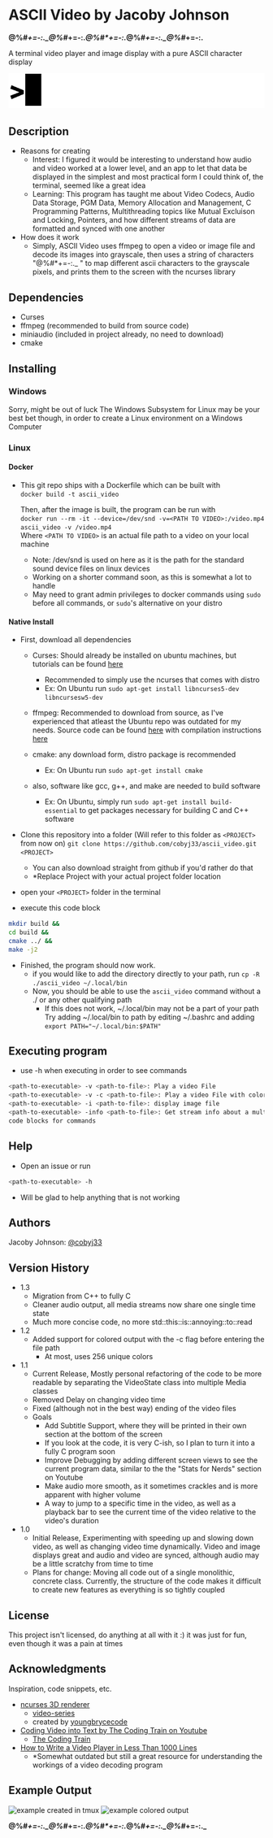 
# ASCII Video by Jacoby Johnson

**@\%#*+=-:._@\%#*+=-:._@\%#*+=-:._@\%#*+=-:._@\%#*+=-:.**

A terminal video player and image display with a pure ASCII character display

![gif](/assets/readme/ascii.gif)

## Description

* Reasons for creating  
  * Interest: I figured it would be interesting to understand how audio and video worked at a lower level, and an app to let that data be displayed in the simplest and most practical form I could think of, the terminal, seemed like a great idea
  * Learning: This program has taught me about Video Codecs, Audio Data Storage, PGM Data, Memory Allocation and Management, C Programming Patterns, Multithreading topics like Mutual Excluison and Locking, Pointers, and how different streams of data are formatted and synced with one another
* How does it work
  * Simply, ASCII Video uses ffmpeg to open a video or image file and decode its images into grayscale, then uses a string of characters "@\%#*+=-:._ " to map different ascii characters to the grayscale pixels, and prints them to the screen with the ncurses library

## Dependencies

* Curses
* ffmpeg (recommended to build from source code)
* miniaudio (included in project already, no need to download)
* cmake

## Installing

### Windows

  Sorry, might be out of luck
  The Windows Subsystem for Linux may be your best bet though, in order to create a Linux environment on a Windows Computer

### Linux

#### Docker

* This git repo ships with a Dockerfile which can be built with  
  ``` docker build -t ascii_video ```  
  
  Then, after the image is built, the program can be run with  
  ```docker run --rm -it --device=/dev/snd -v=<PATH TO VIDEO>:/video.mp4 ascii_video -v /video.mp4```  
  Where ```<PATH TO VIDEO>``` is an actual file path to a video on your local machine  
  * Note: /dev/snd is used on here as it is the path for the standard sound device files on linux devices  
  * Working on a shorter command soon, as this is somewhat a lot to handle  
  * May need to grant admin privileges to docker commands using ```sudo``` before all commands, or ```sudo```'s alternative on your distro

#### Native Install

* First, download all dependencies

  * Curses: Should already be installed on ubuntu machines, but tutorials can be found [here](https://www.cyberciti.biz/faq/linux-install-ncurses-library-headers-on-debian-ubuntu-centos-fedora/)
    * Recommended to simply use the ncurses that comes with distro
    * Ex: On Ubuntu run ```sudo apt-get install libncurses5-dev libncursesw5-dev```

  * ffmpeg: Recommended to download from source, as I've experienced that atleast the Ubuntu repo was outdated for my needs. Source code can be found [here](https://github.com/FFmpeg/FFmpeg) with compilation instructions [here](https://trac.ffmpeg.org/wiki/CompilationGuide)

  * cmake: any download form, distro package is recommended
    * Ex: On Ubuntu run ```sudo apt-get install cmake```

  * also, software like gcc, g++, and make are needed to build software
    * Ex: On Ubuntu, simply run ```sudo apt-get install build-essential``` to get packages necessary for building C and C++ software

* Clone this repository into a folder (Will refer to this folder as ```<PROJECT>``` from now on)
  ```git clone https://github.com/cobyj33/ascii_video.git <PROJECT>```
  * You can also download straight from github if you'd rather do that
  * \*Replace Project with your actual project folder location
* open your ```<PROJECT>``` folder in the terminal
* execute this code block
  
```bash
mkdir build && 
cd build && 
cmake ../ &&
make -j2
```

* Finished, the program should now work.
  * if you would like to add the directory directly to your path, run
``` cp -R ./ascii_video ~/.local/bin ```
  * Now, you should be able to use the ```ascii_video``` command without a ./ or any other qualifying path
    * If this does not work, ~/.local/bin may not be a part of your path  
      Try adding ~/.local/bin to path by editing ~/.bashrc and adding
      ```export PATH="~/.local/bin:$PATH"```



## Executing program

* use -h when executing in order to see commands

```bash
<path-to-executable> -v <path-to-file>: Play a video File
<path-to-executable> -v -c <path-to-file>: Play a video File with color (works if supported in the current terminal)
<path-to-executable> -i <path-to-file>: display image file
<path-to-executable> -info <path-to-file>: Get stream info about a multimedia file
code blocks for commands
```

## Help

* Open an issue or run
  
```bash
<path-to-executable> -h
```

* Will be glad to help anything that is not working

## Authors

Jacoby Johnson: [@cobyj33](https://www.github.com/cobyj33)

## Version History

* 1.3
  * Migration from C++ to fully C
  * Cleaner audio output, all media streams now share one single time state
  * Much more concise code, no more std::this::is::annoying::to::read
* 1.2
  * Added support for colored output with the -c flag before entering the file path
    * At most, uses 256 unique colors
* 1.1
  * Current Release, Mostly personal refactoring of the code to be more readable by separating the VideoState class into multiple Media classes
  * Removed Delay on changing video time
  * Fixed (although not in the best way) ending of the video files
  * Goals
    * Add Subtitle Support, where they will be printed in their own section at the bottom of the screen
    * If you look at the code, it is very C-ish, so I plan to turn it into a fully C program soon
    * Improve Debugging by adding different screen views to see the current program data, similar to the the "Stats for Nerds" section on Youtube
    * Make audio more smooth, as it sometimes crackles and is more apparent with higher volume
    * A way to jump to a specific time in the video, as well as a playback bar to see the current time of the video relative to the video's duration
* 1.0
  * Initial Release, Experimenting with speeding up and slowing down video, as well as changing video time dynamically. Video and image displays great and audio and video are synced, although audio may be a little scratchy from time to time
  * Plans for change: Moving all code out of a single monolithic, concrete class. Currently, the structure of the code makes it difficult to create new features as everything is so tightly coupled

## License

This project isn't licensed, do anything at all with it :) it was just for fun, even though it was a pain at times

## Acknowledgments

Inspiration, code snippets, etc.

* [ncurses 3D renderer](https://github.com/youngbrycecode/RenderEngine)
  * [video-series](https://www.youtube.com/playlist?list=PLg4mWef4l7Qzxs_Fa2DrgZeJKAbG3b7ue)
  * created by [youngbrycecode](https://github.com/youngbrycecode)
* [Coding Video into Text by The Coding Train on Youtube](https://www.youtube.com/watch?v=55iwMYv8tGI)
  * [The Coding Train](https://www.youtube.com/c/TheCodingTrain)
* [How to Write a Video Player in Less Than 1000 Lines](http://dranger.com/ffmpeg/)
  * \*Somewhat outdated but still a great resource for understanding the workings of a video decoding program

## Example Output

![example created in tmux](assets/example.gif)
![example colored output](assets/colored_music_record.gif)

**@\%#*+=-:._@\%#*+=-:._@\%#*+=-:._@\%#*+=-:._@\%#*+=-:._**
